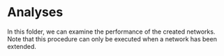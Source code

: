 # Analyses 
In this folder, we can examine the performance of the created networks. Note that this procedure can only be executed when a network has been extended. 
